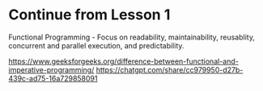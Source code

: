 # Continue from Lesson 1

Functional Programming - Focus on readability, maintainability, reusablity, concurrent and parallel execution, and predictability.

https://www.geeksforgeeks.org/difference-between-functional-and-imperative-programming/
https://chatgpt.com/share/cc979950-d27b-439c-ad75-16a729858091
